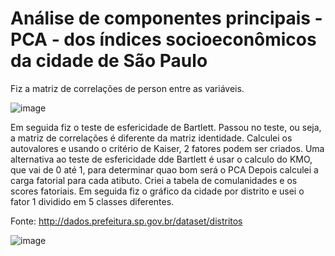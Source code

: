 # Análise de componentes principais - PCA - dos índices socioeconômicos da cidade de São Paulo

Fiz a matriz de correlações de person entre as variáveis.

![image](https://github.com/user-attachments/assets/9bce0e7a-b7e0-479e-b691-197b8f14163d)

Em seguida fiz o teste de esfericidade de Bartlett. Passou no teste, ou seja, a matriz de correlações é diferente da matriz identidade. Calculei os autovalores e usando o critério de Kaiser, 2 fatores podem ser criados. 
Uma alternativa ao teste de esfericidade dde Bartlett é usar o calculo do KMO, que vai de 0 até 1, para determinar quao bom será o PCA
Depois calculei a carga fatorial para cada atibuto. Criei a tabela de comulanidades e os scores fatoriais. 
Em seguida fiz o gráfico da cidade por distrito e usei o fator 1 dividido em 5 classes diferentes.

Fonte: http://dados.prefeitura.sp.gov.br/dataset/distritos

![image](https://github.com/user-attachments/assets/a87a35d4-2890-4d5e-94ec-3a1cde7ff995)

